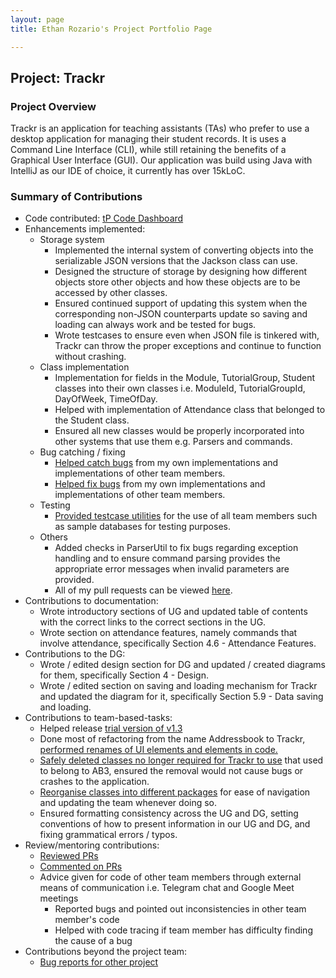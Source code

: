 ```yaml
---
layout: page
title: Ethan Rozario's Project Portfolio Page

---
```


## Project: Trackr

### Project Overview

Trackr is an application for teaching assistants (TAs) who prefer to use a desktop application for managing their
student records. It is uses a Command Line Interface (CLI), while still retaining the benefits of a Graphical User
Interface (GUI). Our application was build using Java with IntelliJ as our IDE of choice, it currently has over 15kLoC.

### Summary of Contributions

- Code contributed: [tP Code Dashboard](https://nus-cs2103-ay2021s1.github.io/tp-dashboard/#breakdown=true&search=&sort=groupTitle&sortWithin=title&since=2020-08-14&timeframe=commit&mergegroup=&groupSelect=groupByRepos&checkedFileTypes=docs~functional-code~test-code~other&tabOpen=true&tabType=authorship&tabAuthor=EthanTheGoondu&tabRepo=AY2021S1-CS2103T-W12-2%2Ftp%5Bmaster%5D&authorshipIsMergeGroup=false&authorshipFileTypes=docs~functional-code~test-code)
- Enhancements implemented:
  - Storage system
    - Implemented the internal system of converting objects into the serializable JSON versions that the Jackson class can use.
    - Designed the structure of storage by designing how different objects store other objects and how these objects are to be accessed by other classes.
    - Ensured continued support of updating this system when the corresponding non-JSON counterparts update so saving and loading can always work and be tested for bugs.
    - Wrote testcases to ensure even when JSON file is tinkered with, Trackr can throw the proper exceptions and continue to function without crashing.
  - Class implementation
    - Implementation for fields in the Module, TutorialGroup, Student classes into their own classes i.e. ModuleId, TutorialGroupId, DayOfWeek, TimeOfDay.
    - Helped with implementation of Attendance class that belonged to the Student class.
    - Ensured all new classes would be properly incorporated into other systems that use them e.g. Parsers and commands.
  - Bug catching / fixing
    - [Helped catch bugs](https://github.com/AY2021S1-CS2103T-W12-2/tp/issues?q=is%3Aissue+is%3Aclosed+label%3Atype.Bug+author%3Aethanthegoondu) from my own implementations and implementations of other team members.
    - [Helped fix bugs](https://github.com/AY2021S1-CS2103T-W12-2/tp/pulls?q=is%3Aclosed+is%3Apr+label%3Atype.Bug++author%3Aethanthegoondu) from my own implementations and implementations of other team members.
  - Testing
    - [Provided testcase utilities](https://github.com/AY2021S1-CS2103T-W12-2/tp/pull/196/commits/9785cd81f61feb7992af6f5403ff2235883ea013) for the use of all team members such as sample databases for testing purposes.
  - Others
    - Added checks in ParserUtil to fix bugs regarding exception handling and to ensure command parsing provides the appropriate error messages when invalid parameters are provided.
    - All of my pull requests can be viewed [here](https://github.com/AY2021S1-CS2103T-W12-2/tp/pulls?q=is%3Apr+author%3Aethanthegoondu+is%3Aclosed+).
- Contributions to documentation:
  - Wrote introductory sections of UG and updated table of contents with the correct links to the correct sections in the UG.
  - Wrote section on attendance features, namely commands that involve attendance, specifically Section 4.6 - Attendance Features.
- Contributions to the DG:
  - Wrote / edited design section for DG and updated / created diagrams for them, specifically Section 4 - Design.
  - Wrote / edited section on saving and loading mechanism for Trackr and updated the diagram for it, specifically Section 5.9 - Data saving and loading.
- Contributions to team-based-tasks:
  - Helped release [trial version of v1.3](https://github.com/AY2021S1-CS2103T-W12-2/tp/releases/tag/v1.3.trial)
  - Done most of refactoring from the name Addressbook to Trackr, [performed renames of UI elements and elements in code.](https://github.com/AY2021S1-CS2103T-W12-2/tp/pull/39)
  - [Safely deleted classes no longer required for Trackr to use](https://github.com/AY2021S1-CS2103T-W12-2/tp/pull/178) that used to belong to AB3, ensured the removal would not cause bugs or crashes to the application.
  - [Reorganise classes into different packages](https://github.com/AY2021S1-CS2103T-W12-2/tp/pull/63) for ease of navigation and updating the team whenever doing so.
  - Ensured formatting consistency across the UG and DG, setting conventions of how to present information in our UG and DG, and fixing grammatical errors / typos.
- Review/mentoring contributions:
  - [Reviewed PRs](https://github.com/AY2021S1-CS2103T-W12-2/tp/pulls?q=is%3Apr+reviewed-by%3Aethanthegoondu)
  - [Commented on PRs](https://github.com/AY2021S1-CS2103T-W12-2/tp/pulls?q=is%3Apr+is%3Aclosed+commenter%3Aethanthegoondu)
  - Advice given for code of other team members through external means of communication i.e. Telegram chat and Google Meet meetings
    - Reported bugs and pointed out inconsistencies in other team member's code
    - Helped with code tracing if team member has difficulty finding the cause of a bug
- Contributions beyond the project team:
  - [Bug reports for other project](https://github.com/EthanTheGoondu/ped/issues)

